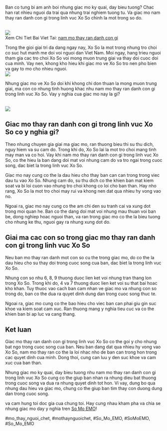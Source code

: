 <p>Ban co tung bi am anh boi nhung giac mo ky quai, day bieu tuong? Chac han rat nhieu nguoi da trai qua nhung trai nghiem tuong tu. Va giac mo nam thay ran danh con gi trong linh vuc Xo So chinh la mot trong so do.</p><br><img src="https://somoemo.com/wp-content/uploads/2024/12/cropped-Du-an-moi.png"></br>
Xem Chi Tiet Bai Viet Tai: <a href="https://somoemo.com/mo-thay-ran/">nam mo thay ran danh con gi</a><p>Trong the gioi giai tri da dang ngay nay, Xo So la mot trong nhung tro choi co suc hut manh me doi voi nguoi dan Viet Nam. Moi ngay, hang trieu nguoi tham gia cac tro choi Xo So voi mong muon trung giai va thay doi cuoc doi cua minh. Vay nen, khong kho hieu khi giac mo ve Xo So tro nen pho bien va gay to mo cho nhieu nguoi.<br><img src="https://somoemo.com/wp-content/uploads/2024/12/cropped-Du-an-moi.png"></br><p>Nhung giac mo ve Xo So doi khi khong chi don thuan la mong muon trung giai, ma con co nhung tinh huong khac nhu nam mo thay ran danh con gi trong linh vuc Xo So. Vay y nghia cua giac mo nay la gi?</p><br><img src="https://somoemo.com/wp-content/uploads/2024/12/cropped-Du-an-moi.png"></br><h2>Giac mo thay ran danh con gi trong linh vuc Xo So co y nghia gi?</h2><p>Theo nhung chuyen gia giai ma giac mo, ran thuong bieu thi su thu dich, nguy hiem va su cam do. Trong khi do, Xo So lai la mot tro choi mang tinh may man va co hoi. Vay khi nam mo thay ran danh con gi trong linh vuc Xo So, co the hieu la ban dang doi mat voi nhung cam do va tro ngai trong cuoc song, dac biet la trong linh vuc Xo So.<p>Giac mo nay cung co the la dau hieu cho thay ban can can trong trong viec dau tu vao Xo So. Nhung cam do, su thu dich co the khien ban mat kiem soat va bi loi cuon vao nhung tro choi khong co loi cho ban than. Hay nho rang, Xo So la mot tro choi may rui va khong nen dat qua nhieu hy vong vao no.</p><p>Ngoai ra, giac mo nay cung co the am chi den su tranh cai va xung dot trong moi quan he. Ban co the dang doi mat voi nhung mau thuan voi ban be, dong nghiep hoac nguoi than, va ran trong giac mo co the la bieu tuong cho nhung ke thu, nguoi gay ra nhung xung dot do.<h2>Giai ma cac con so trong giac mo thay ran danh con gi trong linh vuc Xo So</h2><p>Neu ban mo thay ran danh mot con so cu the trong giac mo, do co the la dau hieu cho su thay doi trong cuoc song cua ban, dac biet la trong linh vuc Xo So.</p><p>Nhung con so nhu 6, 8, 9 thuong duoc lien ket voi nhung tran thang lon trong Xo So. Trong khi do, 4 va 7 thuong duoc lien ket voi su that bai hoac kho khan. Tuy thuoc vao cach ban cam nhan ve giac mo va nhung con so trong do, ban co the dua ra quyet dinh dung dan trong cuoc song thuc te.</p><p>Ngoai ra, giac mo cung co the bao hieu cho viec ban can phai giu gin suc khoe va kiem soat cam xuc. Ran thuong mang y nghia tieu cuc va co the khien ban bi ap luc va cang thang.</p><h2>Ket luan</h2><p>Giac mo thay ran danh con gi trong linh vuc Xo So co the goi y cho nhung bat ngo trong cuoc song cua ban. Neu ban dang dat qua nhieu hy vong vao Xo So, nam mo thay ran co the la loi nhac nho de ban can trong hon trong cac quyet dinh cua minh. Dong thoi, cung can luu y den suc khoe va cam xuc cua ban than.</p><p>Nhung giac mo ky quai, day bieu tuong nhu nam mo thay ran danh con gi trong linh vuc Xo So cung co the giup ban nhan ra nhung dieu bat thuong trong cuoc song va dua ra nhung quyet dinh tot hon. Vi vay, dung bo qua nhung dau hieu va giac mo, chung co the giup ban tim thay con duong dung dan trong cuoc song.</p><p>va cam hung toi doc gia cua chung toi. Hay cung nhau kham pha va chia se nhung giac mo day y nghia tren <a href="https://somoemo.com/">So Mo EMO</a>!</p>#mo_thay_nguoi_chet, #mothaynguoichet, #So_Mo_EMO, #SoMoEMO, #So_Mo_EMO
